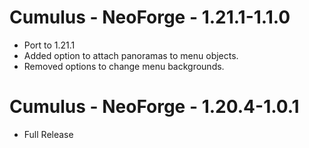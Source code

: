 # Cumulus - NeoForge - 1.21.1-1.1.0

- Port to 1.21.1
- Added option to attach panoramas to menu objects.
- Removed options to change menu backgrounds.

# Cumulus - NeoForge - 1.20.4-1.0.1

- Full Release

